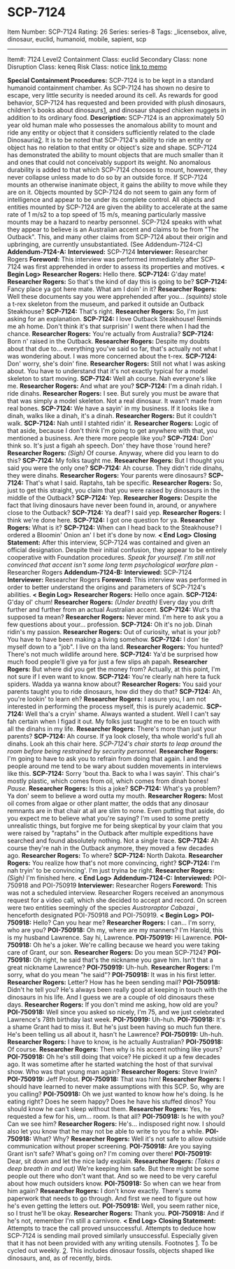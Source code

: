 # SCP-7124
Item Number: SCP-7124
Rating: 26
Series: series-8
Tags: _licensebox, alive, dinosaur, euclid, humanoid, mobile, sapient, scp

---

Item#: 7124
Level2
Containment Class:
euclid
Secondary Class:
none
Disruption Class:
keneq
Risk Class:
notice
[link to memo](/classification-committee-memo)  

**Special Containment Procedures:** SCP-7124 is to be kept in a standard humanoid containment chamber. As SCP-7124 has shown no desire to escape, very little security is needed around its cell. As rewards for good behavior, SCP-7124 has requested and been provided with plush dinosaurs, children's books about dinosaurs[1](javascript:;), and dinosaur shaped chicken nuggets in addition to its ordinary food.
**Description:** SCP-7124 is an approximately 50 year old human male who possesses the anomalous ability to mount and ride any entity or object that it considers sufficiently related to the clade Dinosauria[2](javascript:;). It is to be noted that SCP-7124's ability to ride an entity or object has no relation to that entity or object's size and shape. SCP-7124 has demonstrated the ability to mount objects that are much smaller than it and ones that could not conceivably support its weight. No anomalous durability is added to that which SCP-7124 chooses to mount, however, they never collapse unless made to do so by an outside force. If SCP-7124 mounts an otherwise inanimate object, it gains the ability to move while they are on it. Objects mounted by SCP-7124 do not seem to gain any form of intelligence and appear to be under its complete control. All objects and entities mounted by SCP-7124 are given the ability to accelerate at the same rate of 1 m/s2 to a top speed of 15 m/s, meaning particularly massive mounts may be a hazard to nearby personnel.
SCP-7124 speaks with what they appear to believe is an Australian accent and claims to be from "The Outback". This, and many other claims from SCP-7124 about their origin and upbringing, are currently unsubstantiated. (See Addendum-7124-C)
**Addendum-7124-A:**
**Interviewed:** SCP-7124
**Interviewer:** Researcher Rogers
**Foreword:** This interview was performed immediately after SCP-7124 was first apprehended in order to assess its properties and motives.
**< Begin Log>**
**Researcher Rogers:** Hello there.
**SCP-7124:** G'day mate!
**Researcher Rogers:** So that's the kind of day this is going to be?
**SCP-7124:** Fancy place ya got here mate. What am I doin' in it?
**Researcher Rogers:** Well these documents say you were apprehended after you… _(squints)_ stole a t-rex skeleton from the museum, and parked it outside an Outback Steakhouse?
**SCP-7124:** That's right.
**Researcher Rogers:** So, I'm just asking for an explanation.
**SCP-7124:** I love Outback Steakhouse! Reminds me ah home. Don't think it's that surprisin' I went there when I had the chance.
**Researcher Rogers:** You're actually from Australia?
**SCP-7124:** Born n' raised in the Outback.
**Researcher Rogers:** Despite my doubts about that due to… everything you've said so far, that's actually not what I was wondering about. I was more concerned about the t-rex.
**SCP-7124:** Don' worry, she's doin' fine.
**Researcher Rogers:** Still not what I was asking about. You have to understand that it's not exactly typical for a model skeleton to start moving.
**SCP-7124:** Well ah course. Nah everyone's like me.
**Researcher Rogers:** And what are you?
**SCP-7124:** I'm a dinah ridah. I ride dinahs.
**Researcher Rogers:** I see. But surely you must be aware that that was simply a model skeleton. Not a real dinosaur. It wasn't made from real bones.
**SCP-7124:** We have a sayin' in my business. If it looks like a dinah, walks like a dinah, it's a dinah.
**Researcher Rogers:** But it couldn't walk.
**SCP-7124:** Nah until I stahted ridin' it.
**Researcher Rogers:** Logic of that aside, because I don't think I'm going to get anywhere with that, you mentioned a business. Are there more people like you?
**SCP-7124:** Don' think so. It's just a figah ah speech. Don' they have those 'round here?
**Researcher Rogers:** _(Sigh)_ Of course. Anyway, where did you learn to do this?
**SCP-7124:** My folks taught me.
**Researcher Rogers:** But I thought you said you were the only one?
**SCP-7124:** Ah course. They didn't ride dinahs, they were dinahs.
**Researcher Rogers:** Your parents were dinosaurs?
**SCP-7124:** That's what I said. Raptahs, tah be specific.
**Researcher Rogers:** So, just to get this straight, you claim that you were raised by dinosaurs in the middle of the Outback?
**SCP-7124:** Yep.
**Researcher Rogers:** Despite the fact that living dinosaurs have never been found in, around, or anywhere close to the Outback?
**SCP-7124:** Ya deaf? I said yep.
**Researcher Rogers:** I think we're done here.
**SCP-7124:** I got one question for ya.
**Researcher Rogers:** What is it?
**SCP-7124:** When can I head back to the Steakhouse? I ordered a Bloomin' Onion an' I bet it's done by now.
**< End Log>**
**Closing Statement:** After this interview, SCP-7124 was contained and given an official designation. Despite their initial confusion, they appear to be entirely cooperative with Foundation procedures.
_Speak for yourself. I'm still not convinced that accent isn't some long term psychological warfare plan_ -Researcher Rogers
**Addendum-7124-B:**
**Interviewed:** SCP-7124
**Interviewer:** Researcher Rogers
**Foreword:** This interview was performed in order to better understand the origins and parameters of SCP-7124's abilities.
**< Begin Log>**
**Researcher Rogers:** Hello once again.
**SCP-7124:** G'day ol' chum!
**Researcher Rogers:** _(Under breath)_ Every day you drift further and further from an actual Australian accent.
**SCP-7124:** Wut's tha supposed ta mean?
**Researcher Rogers:** Never mind. I'm here to ask you a few questions about your… profession.
**SCP-7124:** Oh it's no job. Dinah ridin's my passion.
**Researcher Rogers:** Out of curiosity, what is your job? You have to have been making a living somehow.
**SCP-7124:** I don' tie myself down to a "job". I live on tha land.
**Researcher Rogers:** You hunted? There's not much wildlife around here.
**SCP-7124:** Ya'd be surprised how much food people'll give ya for just a few slips ah papah.
**Researcher Rogers:** But where did you get the money from? Actually, at this point, I'm not sure if I even want to know.
**SCP-7124:** You're clearly nah here ta fuck spiders. Wadda ya wanna know about?
**Researcher Rogers:** You said your parents taught you to ride dinosaurs, how did they do that?
**SCP-7124:** Ah, you're lookin' to learn eh?
**Researcher Rogers:** I assure you, I am not interested in performing the process myself, this is purely academic.
**SCP-7124:** Well tha's a cryin' shame. Always wanted a student. Well I can't say fah certain when I figad it out. My folks just taught me to be en touch with all the dinahs in my life.
**Researcher Rogers:** There's more than just your parents?
**SCP-7124:** Ah course. If ya look closely, tha whole world's full ah dinahs. Look ah this chair here.
_SCP-7124's chair starts to leap around the room before being restrained by security personnel._
**Researcher Rogers:** I'm going to have to ask you to refrain from doing that again. I and the people around me tend to be wary about sudden movements in interviews like this.
**SCP-7124:** Sorry 'bout tha. Back to wha I was sayin'. This chair's mostly plastic, which comes from oil, which comes from dinah bones!
_Pause._
**Researcher Rogers:** Is this a joke?
**SCP-7124:** What's ya problem? Ya don' seem to believe a word outta my mouth.
**Researcher Rogers:** Most oil comes from algae or other plant matter, the odds that any dinosaur remnants are in that chair at all are slim to none. Even putting that aside, do you expect me to believe what you're saying? I'm used to some pretty unrealistic things, but forgive me for being skeptical by your claim that you were raised by "raptahs" in the Outback after multiple expeditions have searched and found absolutely nothing. Not a single trace.
**SCP-7124:** Ah course they're nah in the Outback anymore, they moved a few decades ago.
**Researcher Rogers:** To where?
**SCP-7124:** North Dakota.
**Researcher Rogers:** You realize how that's not more convincing, right?
**SCP-7124:** I'm nah tryin' to be convincing'. I'm just tryina be right.
**Researcher Rogers:** _(Sigh)_ I'm finished here.
**< End Log>**
**Addendum-7124-C:**
**Interviewed:** POI-750918 and POI-750919
**Interviewer:** Researcher Rogers
**Foreword:** This was not a scheduled interview. Researcher Rogers received an anonymous request for a video call, which she decided to accept and record. On screen were two entities seemingly of the species _Austroraptor Cabazai_ , henceforth designated POI-750918 and POI-750919.
**< Begin Log>**
**POI-750918:** Hello? Can you hear me?
**Researcher Rogers:** I can… I'm sorry, who are you?
**POI-750918:** Oh my, where are my manners? I'm Harold, this is my husband Lawrence. Say hi, Lawrence.
**POI-750919:** Hi Lawrence.
**POI-750918:** Oh he's a joker. We're calling because we heard you were taking care of Grant, our son.
**Researcher Rogers:** Do you mean SCP-7124?
**POI-750918:** Oh right, he said that's the nickname you gave him. Isn't that a great nickname Lawrence?
**POI-750919:** Uh-huh.
**Researcher Rogers:** I'm sorry, what do you mean "he said"?
**POI-750918:** It was in his first letter.
**Researcher Rogers:** Letter? How has he been sending mail?
**POI-750918:** Didn't he tell you? He's always been really good at keeping in touch with the dinosaurs in his life. And I guess we are a couple of old dinosaurs these days.
**Researcher Rogers:** If you don't mind me asking, how old are you?
**POI-750918:** Well since you asked so nicely, I'm 75, and we just celebrated Lawrence's 78th birthday last week.
**POI-750919:** Uh-huh.
**POI-750918:** It's a shame Grant had to miss it. But he's just been having so much fun there. He's been telling us all about it, hasn't he Lawrence?
**POI-750919:** Uh-huh.
**Researcher Rogers:** I have to know, is he actually Australian?
**POI-750918:** Of course.
**Researcher Rogers:** Then why is his accent nothing like yours?
**POI-750918:** Oh he's still doing that voice? He picked it up a few decades ago. It was sometime after he started watching the host of that survival show. Who was that young man again?
**Researcher Rogers:** Steve Irwin?
**POI-750919:** Jeff Probst.
**POI-750918:** That was him!
**Researcher Rogers:** I should have learned to never make assumptions with this SCP. So, why are you calling?
**POI-750918:** Oh we just wanted to know how he's doing. Is he eating right? Does he seem happy? Does he have his stuffed dinos? You should know he can't sleep without them.
**Researcher Rogers:** Yes, he requested a few for his, um… room. Is that all?
**POI-750918:** Is he with you? Can we see him?
**Researcher Rogers:** He's… indisposed right now. I should also let you know that he may not be able to write to you for a while.
**POI-750918:** What? Why?
**Researcher Rogers:** Well it's not safe to allow outside communication without proper screening.
**POI-750918:** Are you saying Grant isn't safe? What's going on? I'm coming over there!
**POI-750919:** Dear, sit down and let the nice lady explain.
**Researcher Rogers:** _(Takes a deep breath in and out)_ We're keeping him safe. But there might be some people out there who don't want that. And so we need to be very careful about how much outsiders know.
**POI-750918:** So when can we hear from him again?
**Researcher Rogers:** I don't know exactly. There's some paperwork that needs to go through. And first we need to figure out how he's even getting the letters out.
**POI-750918:** Well, you seem rather nice, so I trust he'll be okay.
**Researcher Rogers:** Thank you.
**POI-750918:** And if he's not, remember I'm still a carnivore.
**< End Log>**
**Closing Statement:** Attempts to trace the call proved unsuccessful. Attempts to deduce how SCP-7124 is sending mail proved similarly unsuccessful. Especially given that it has not been provided with any writing utensils.
Footnotes
[1](javascript:;). To be cycled out weekly.
[2](javascript:;). This includes dinosaur fossils, objects shaped like dinosaurs, and, as of recently, birds.